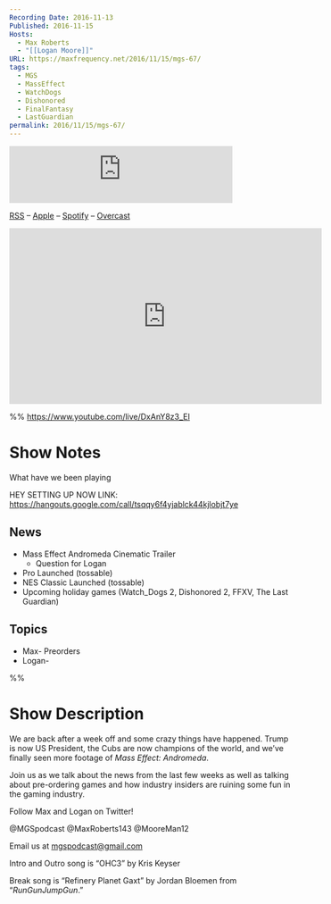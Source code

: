 ```yaml
---
Recording Date: 2016-11-13
Published: 2016-11-15
Hosts:
  - Max Roberts
  - "[[Logan Moore]]"
URL: https://maxfrequency.net/2016/11/15/mgs-67/
tags:
  - MGS
  - MassEffect
  - WatchDogs
  - Dishonored
  - FinalFantasy
  - LastGuardian
permalink: 2016/11/15/mgs-67/
---
```

<iframe src="https://podcasters.spotify.com/pod/show/millennialgamingspeak/embed/episodes/Episode-67-Mass-Effect-Andromeda-Looks-Amazing-e1adhqe/a-a6ts40p" height="102px" width="400px" frameborder="0" scrolling="no"></iframe>

[RSS](https://anchor.fm/s/74aa3858/podcast/rss) – [Apple](https://podcasts.apple.com/us/podcast/episode-3-gdc-wrap-up/id1000915981?i=1000542222515) – [Spotify](https://open.spotify.com/episode/7wePXT4Bt22LWifVLx3n8y) – [Overcast](https://overcast.fm/+EtIgeWxEU)

<div class=iframe-container>
<iframe width="560" height="315" src="https://www.youtube-nocookie.com/embed/DxAnY8z3_EI?si=ygKb30kKmgNvzqA6" title="YouTube video player" frameborder="0" allow="accelerometer; autoplay; clipboard-write; encrypted-media; gyroscope; picture-in-picture; web-share" allowfullscreen></iframe>
</div>

%%
https://www.youtube.com/live/DxAnY8z3_EI

# Show Notes

What have we been playing

HEY 
SETTING UP NOW
LINK: https://hangouts.google.com/call/tsqqy6f4yjablck44kjlobjt7ye 


## News

- Mass Effect Andromeda Cinematic Trailer
	- Question for Logan
- Pro Launched (tossable)
- NES Classic Launched (tossable)
- Upcoming holiday games (Watch_Dogs 2, Dishonored 2, FFXV, The Last Guardian)

## Topics

- Max- Preorders
- Logan-

%%
# Show Description

We are back after a week off and some crazy things have happened. Trump is now US President, the Cubs are now champions of the world, and we’ve finally seen more footage of *Mass Effect: Andromeda*.

Join us as we talk about the news from the last few weeks as well as talking about pre-ordering games and how industry insiders are ruining some fun in the gaming industry.

Follow Max and Logan on Twitter!

@MGSpodcast
@MaxRoberts143
@MooreMan12

Email us at mgspodcast@gmail.com

Intro and Outro song is “OHC3” by Kris Keyser

Break song is “Refinery Planet Gaxt” by Jordan Bloemen from “*RunGunJumpGun*.”
